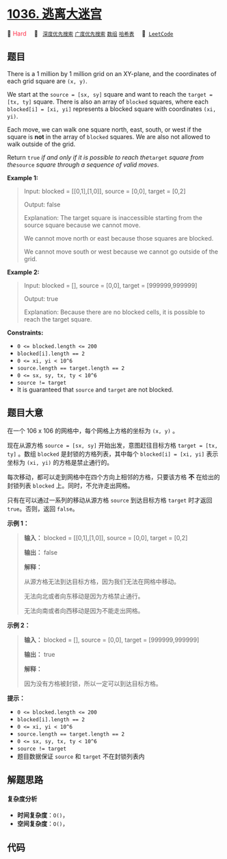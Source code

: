 # [1036. 逃离大迷宫](https://leetcode.com/problems/escape-a-large-maze)

🔴 <font color=#ff334b>Hard</font>&emsp; 🔖&ensp; [`深度优先搜索`](/leetcode-js/outline/tag/depth-first-search.md) [`广度优先搜索`](/leetcode-js/outline/tag/breadth-first-search.md) [`数组`](/leetcode-js/outline/tag/array.md) [`哈希表`](/leetcode-js/outline/tag/hash-table.md)&emsp; 🔗&ensp;[`LeetCode`](https://leetcode.com/problems/escape-a-large-maze)

## 题目

There is a 1 million by 1 million grid on an XY-plane, and the coordinates of
each grid square are `(x, y)`.

We start at the `source = [sx, sy]` square and want to reach the `target =
[tx, ty]` square. There is also an array of `blocked` squares, where each
`blocked[i] = [xi, yi]` represents a blocked square with coordinates `(xi,
yi)`.

Each move, we can walk one square north, east, south, or west if the square is
**not** in the array of `blocked` squares. We are also not allowed to walk
outside of the grid.

Return `true` _if and only if it is possible to reach the_`target` _square
from the_`source` _square through a sequence of valid moves_.



**Example 1:**

> Input: blocked = [[0,1],[1,0]], source = [0,0], target = [0,2]
> 
> Output: false
> 
> Explanation: The target square is inaccessible starting from the source square because we cannot move.
> 
> We cannot move north or east because those squares are blocked.
> 
> We cannot move south or west because we cannot go outside of the grid.

**Example 2:**

> Input: blocked = [], source = [0,0], target = [999999,999999]
> 
> Output: true
> 
> Explanation: Because there are no blocked cells, it is possible to reach the target square.

**Constraints:**

  * `0 <= blocked.length <= 200`
  * `blocked[i].length == 2`
  * `0 <= xi, yi < 10^6`
  * `source.length == target.length == 2`
  * `0 <= sx, sy, tx, ty < 10^6`
  * `source != target`
  * It is guaranteed that `source` and `target` are not blocked.


## 题目大意

在一个 106 x 106 的网格中，每个网格上方格的坐标为 `(x, y)` 。

现在从源方格 `source = [sx, sy]` 开始出发，意图赶往目标方格 `target = [tx, ty]` 。数组 `blocked`
是封锁的方格列表，其中每个 `blocked[i] = [xi, yi]` 表示坐标为 `(xi, yi)` 的方格是禁止通行的。

每次移动，都可以走到网格中在四个方向上相邻的方格，只要该方格 **不** 在给出的封锁列表 `blocked` 上。同时，不允许走出网格。

只有在可以通过一系列的移动从源方格 `source` 到达目标方格 `target` 时才返回 `true`。否则，返回 `false`。

**示例 1：**

> 
> 
> 
> 
> 
> **输入：** blocked = [[0,1],[1,0]], source = [0,0], target = [0,2]
> 
> **输出：** false
> 
> **解释：**
> 
> 从源方格无法到达目标方格，因为我们无法在网格中移动。
> 
> 无法向北或者向东移动是因为方格禁止通行。
> 
> 无法向南或者向西移动是因为不能走出网格。

**示例 2：**

> 
> 
> 
> 
> 
> **输入：** blocked = [], source = [0,0], target = [999999,999999]
> 
> **输出：** true
> 
> **解释：**
> 
> 因为没有方格被封锁，所以一定可以到达目标方格。
> 
> 

**提示：**

  * `0 <= blocked.length <= 200`
  * `blocked[i].length == 2`
  * `0 <= xi, yi < 10^6`
  * `source.length == target.length == 2`
  * `0 <= sx, sy, tx, ty < 10^6`
  * `source != target`
  * 题目数据保证 `source` 和 `target` 不在封锁列表内


## 解题思路

#### 复杂度分析

- **时间复杂度**：`O()`，
- **空间复杂度**：`O()`，

## 代码

```javascript

```